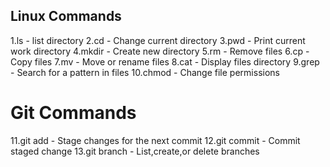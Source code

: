 
## Linux Commands
1.ls - list directory
2.cd - Change current directory
3.pwd - Print current work directory
4.mkdir - Create new directory
5.rm - Remove files
6.cp - Copy files
7.mv - Move or rename files
8.cat - Display files directory
9.grep - Search for a pattern in files
10.chmod - Change file permissions
# Git Commands
11.git add - Stage changes for the next commit
12.git commit - Commit staged change
13.git branch - List,create,or delete branches
